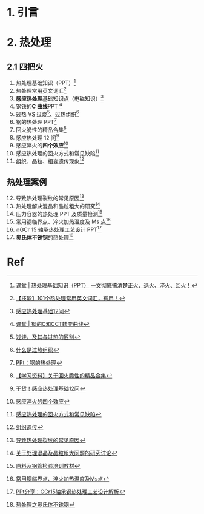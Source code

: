 # 1. 引言 

# 2. 热处理 
## 2.1 四把火 
1.  热处理基础知识（PPT）[^1]
2. 热处理常用英文词汇[^2]
3. **感应热处理**基础知识点（电磁知识）[^3]
4. 钢铁的**C 曲线**PPT [^4]
5. 过热 VS 过烧[^5]、过热组织[^6]
6. 钢的热处理 PPT[^7]
7. 回火脆性的精品合集[^8]
8. 感应热处理 12 问[^9]
9. 感应淬火的**四个效应**[^10]
10. 感应热处理的回火方式和常见缺陷[^11]
11. 组织、晶粒、相变遗传现象[^12]

## 热处理案例 
12. 导致热处理裂纹的常见原因[^13]
13. 热处理解决混晶和晶粒粗大的研究[^14]
14. 压力容器的热处理 PPT 及质量检测[^15]
15. 常用钢临界点、淬火加热温度及 Ms 点[^16]
16. 🔥GCr 15 轴承热处理工艺设计 PPT[^17]
17. **奥氏体不锈钢**的热处理[^18]

# Ref 
[^1]: [课堂 | 热处理基础知识（PPT）](https://mp.weixin.qq.com/s/w1h3ONJvSOnI6XXzAoC5xA)
	[一文彻底搞清楚正火、退火、淬火、回火！](https://mp.weixin.qq.com/s/mLtbkyQmLmGZfPMZk_mRrA)
[^2]: [【技能】101个热处理常用英文词汇，有用！](https://mp.weixin.qq.com/s/qXUqdQ7K44x_J22aWdzDFA)
[^3]: [感应热处理基础12问](https://mp.weixin.qq.com/s/RJbIAvZ0F-B5lIlMiyGwhA)
[^4]: [课堂 | 钢的C和CCT转变曲线](https://mp.weixin.qq.com/s/XhPFjBD75c5Z_p_UhyuZaA)
[^5]: [过烧，及其与过热的区别](https://mp.weixin.qq.com/s/u0q8OFP6ksLi8-JsBkB1rA)
[^6]: [什么是过热组织](https://mp.weixin.qq.com/s/UfIpzEctLhQfy1Lkkfg7Ug)
[^7]: [PPt：钢的热处理](https://mp.weixin.qq.com/s/DzD_p3QO_YcKpBtR0E-IvA)
[^8]: [【学习资料】关于回火脆性的精品合集](https://mp.weixin.qq.com/s/HZeVR6pbW6x98fxfQ6oaMw)
[^9]: [干货！感应热处理基础12问](https://mp.weixin.qq.com/s/Q6d7FX0fJtLPsORvno2sqg)
[^10]: [感应淬火的四个效应](https://mp.weixin.qq.com/s/tTlezDxp86RrrWEnOgw2lQ)
[^11]: [感应热处理的回火方式和常见缺陷](https://mp.weixin.qq.com/s/YqQpXFAtqhbik7cxW80WIw)
[^12]: [组织遗传](https://mp.weixin.qq.com/s/-aXUWz16PQZCUMegnAkl4g)
[^13]: [导致热处理裂纹的常见原因](https://mp.weixin.qq.com/s/W1RTj2VuyzG4L2oSKvy6RQ)
[^14]: [关于处理混晶及晶粒粗大问题的研究讨论](https://mp.weixin.qq.com/s/852ftryo_QuNbI1w9_5nsw)
[^15]: [原料及钢管检验培训教材](https://mp.weixin.qq.com/s/7udZ2kuoYkg0I-ne7M9D5A)
[^16]: [常用钢临界点、淬火加热温度及Ms点](https://mp.weixin.qq.com/s/kFoeSx5G4WvsoL794Mdq6w)
[^17]: [PPt分享：GCr15轴承钢热处理工艺设计解析](https://mp.weixin.qq.com/s/_g9Fk1ToleCM434cPPceHw)
[^18]: [热处理之奥氏体不锈钢](https://mp.weixin.qq.com/s/mEQvpuowmfZq0Y4YRavUEw)

